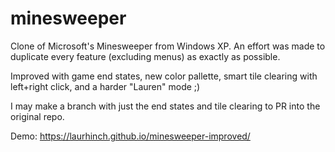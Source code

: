 minesweeper
===========
Clone of Microsoft's Minesweeper from Windows XP. An effort was made to duplicate every feature (excluding menus) as exactly as possible.

Improved with game end states, new color pallette, smart tile clearing with left+right click, and a harder "Lauren" mode ;)

I may make a branch with just the end states and tile clearing to PR into the original repo.

Demo: https://laurhinch.github.io/minesweeper-improved/
